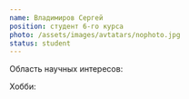 ```yaml
---
name: Владимиров Сергей
position: студент 6-го курса
photo: /assets/images/avtatars/nophoto.jpg
status: student
---
```


Область научных интересов: 

Хобби: 